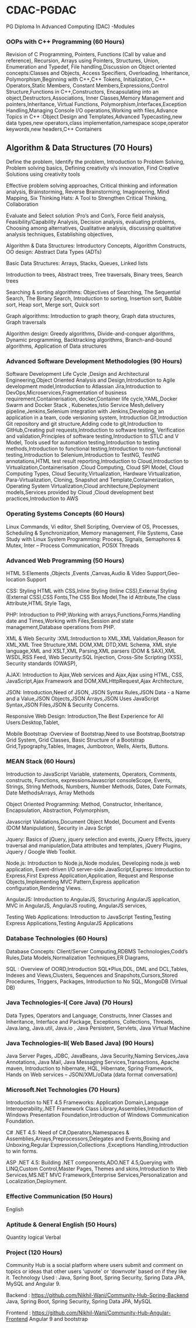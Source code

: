 # CDAC-PGDAC

PG Diploma In Advanced Computing (DAC) -Modules

### OOPs with C++ Programming                                                 (60 Hours)  
  
Revision of C Programming, Pointers, Functions (Call by value and reference), Recursion, Arrays using Pointers, Structures, Union, Enumeration and Typedef, File handling,Discussion on Object oriented concepts:Classes and Objects, Access Specifiers, Overloading, Inheritance, Polymorphism,Beginning with C++,C++ Tokens, Initialization, C++ Operators,Static Members, Constant Members,Expressions,Control Structure,Functions in C++,Constructors, Encapsulating into an object,Destructors,Associations, Inner Classes,Memory Management and pointers,Inheritance, Virtual Functions, Polymorphism,Interfaces,Exception Handling,Managing Console I/O operations,Working with files,Advance Topics in C++ :Object Design and Templates,Advanced Typecasting,new data types,new operators,class implementation,namespace scope,operator keywords,new headers,C++ Containers

## Algorithm & Data Structures                                                (70 Hours) 
  
Define the problem, Identify the problem, Introduction to Problem Solving, Problem solving basics, Defining creativity v/s innovation, Find Creative Solutions using creativity tools

Effective problem solving approaches, Critical thinking and information analysis, Brainstorming, Reverse Brainstorming, Imagineering, Mind Mapping, Six Thinking Hats: A Tool to Strengthen Critical Thinking, Collaboration

Evaluate and Select solution :Pro’s and Con’s, Force field analysis, Feasibility/Capability Analysis, Decision analysis, evaluating problems, Choosing among alternatives, Qualitative analysis, discussing qualitative analysis techniques, Establishing objectives, 

Algorithm & Data Structures: Introductory Concepts, Algorithm Constructs, OO design: Abstract Data Types (ADTs)

Basic Data Structures: Arrays, Stacks, Queues, Linked lists

Introduction to trees, Abstract trees, Tree traversals, Binary trees, Search trees

Searching & sorting algorithms: Objectives of Searching, The Sequential Search, The Binary Search, Introduction to sorting, Insertion sort, Bubble sort, Heap sort, Merge sort, Quick sort

Graph algorithms: Introduction to graph theory, Graph data structures, Graph traversals

Algorithm design: Greedy algorithms, Divide-and-conquer algorithms, Dynamic programming, Backtracking algorithms, Branch-and-bound algorithms, Application of Data structures

### Advanced Software Development Methodologies  (90 Hours)
  
Software Development Life Cycle ,Design and Architectural Engineering,Object Oriented Analysis and Design,Introduction to Agile development model,Introduction to Atlassian Jira,Introduction to DevOps,Microservices,Fragmentation of business requirement,Containerisation, docker,Container life cycle,YAML,Docker Swarm and Docker Stack , Kubenetes,Istio Service Mesh,delivery pipeline,Jenkins,Selenium integration with Jenkins,Developing an application in a team, code versioning system, Introduction Git,Introduction Git repository and git structure,Adding code to git,Introduction to GitHub,Creating pull requests,Introduction to software testing, Verification and validation,Principles of software testing,Introduction to STLC and V Model, Tools used for automation testing,Introduction to testing methods,Introduction to functional testing,Introduction to non-functional testing,Introduction to Selenium,Introduction to TestNG, TestNG annotations,HTML test result reporting,Introduction to Cloud,Introduction to Virtualization,Containerisation ,Cloud Computing, Cloud SPI Model, Cloud Computing Types, Cloud Security,Virtualization, Hardware Virtualization, Para-Virtualization, Cloning, Snapshot and Template,Containerization, Operating System Virtualization,Cloud architecture,Deployment models,Services provided by Cloud ,Cloud development best practices,Introduction to AWS

### Operating Systems Concepts      (60 Hours)
  
Linux Commands, Vi editor, Shell Scripting, Overview of OS, Processes, Scheduling & Synchronization, Memory management, File Systems, Case Study with Linux System Programming: Process, Signals, Semaphores & Mutex, Inter – Process Communication, POSIX Threads

### Advanced Web Programming     (50 Hours)
  
HTML 5:Elements ,Objects ,Events ,Canvas,Audio & Video Support,Geo-location Support

CSS: Styling HTML with CSS,Inline Styling (Inline CSS),External Styling (External CSS),CSS Fonts,The CSS Box Model,The id Attribute,The class Attribute,HTML Style Tags,

PHP: Introduction to PHP,Working with arrays,Functions,Forms,Handling date and Times,Working with Files,Session and state management,Database operations from PHP.

XML & Web Security :XML:Introduction to XML,XML Validation,Reason for XML,XML Tree Structure,XML DOM,XML DTD,XML Schema, XML style language,XML and XSLT,XML Parsing,XML parsers (DOM & SAX),XML WSDL,RSS Feed, Web Security:SQL Injection, Cross-Site Scripting (XSS), Security standards (OWASP),

AJAX: Introduction to Ajax,Web services and Ajax,Ajax using HTML, CSS, JavaScript,Ajax Framework and DOM,XMLHttpRequest,Ajax Architecture,

JSON: Introduction,Need of JSON, JSON Syntax Rules,JSON Data - a Name and a Value,JSON Objects,JSON Arrays,JSON Uses JavaScript Syntax,JSON Files,JSON & Security Concerns.

Responsive Web Design: Introduction,The Best Experience for All Users:Desktop,Tablet, 

Mobile Bootstrap :Overview of Bootstrap,Need to use Bootstrap,Bootstrap Grid System, Grid Classes, Basic Structure of a Bootstrap Grid,Typography,Tables, Images, Jumbotron, Wells, Alerts, Buttons.

### MEAN Stack    (60 Hours)  
  
Introduction to JavaScript Variable, statements, Operators, Comments, constructs, Functions, expressionsJavascript consoleScope, Events, Strings, String Methods, Numbers, Number Methods, Dates, Date Formats, Date MethodsArrays, Array Methods

Object Oriented Programming: Method, Constructor, Inheritance, Encapsulation, Abstraction, Polymorphism,

Javascript Validations,Document Object Model, Document and Events (DOM Manipulation), Security in Java Script

Jquery: Basics of jQuery, jquery selection and events, jQuery Effects, jquery traversal and manipulation,Data attributes and templates, jQuery Plugins, Jquery / Google Web Toolkit.

Node.js: Introduction to Node.js,Node modules, Developing node.js web application, Event-driven I/O server-side JavaScript,Express: Introduction to Express,First Express Application,Application, Request and Response Objects,Implementing MVC Pattern,Express application configuration,Rendering Views.

AngularJS: Introduction to AngularJS, Structuring AngularJS application, MVC in AngularJS, AngularJS routing, AngularJS services,

Testing Web Applications: Introduction to JavaScript Testing,Testing Express Applications,Testing AngularJS Applications

###  Database Technologies  (60 Hours)  
  
Database Concepts: Client/Server Computing,RDBMS Technologies,Codd’s Rules,Data Models,Normalization Techniques,ER Diagrams,

SQL : Overview of OORD,Introduction SQL*Plus,DDL, DML and DCL,Tables, Indexes and Views,Clusters, Sequences and Snapshots,Cursors,Stored Procedures, Triggers, Packages, Introduction to No SQL, MongoDB (Virtual DB)

### Java Technologies-I( Core Java)     (70 Hours)  
  
Data Types, Operators and Language, Constructs, Inner Classes and Inheritance, Interface and Package, Exceptions, Collections, Threads, Java.lang, Java.util,  Java.io , Java Persistent, Servlets, Java Virtual Machine

### Java Technologies-II( Web Based Java)     (90 Hours)
  
Java Server Pages, JDBC, JavaBeans, Java Security,Naming Services,Java Annotations, Java Mail, Java Messaging Services,Transactions, Apache maven, Introduction to hibernate, HQL, Hibernate, Spring Framework, Hands on Web services – JSON/XML/oData (data format conversation)

### Microsoft.Net Technologies     (70 Hours)
  
Introduction to NET 4.5 Frameworks: Application Domain,Language Interoperability,.NET Framework Class Library,Assemblies,Introduction of Windows Presentation Foundation,Introduction of Windows Communication Foundation.

C# .NET 4.5: Need of C#,Operators,Namespaces & Assemblies,Arrays,Preprocessors,Delegates and Events,Boxing and Unboxing,Regular Expression,Collections ,Exceptions Handling,Introduction to win forms.

ASP .NET 4.5: Building .NET components,ADO.NET 4.5,Querying with LINQ,Custom Control,Master Pages, Themes and skins,Introduction to Web Services,MS.NET MVC Framework,Enterprise Services,Personalization and Localization,Deployment.

### Effective Communication  (50 Hours)  

English 

### Aptitude & General English (50 Hours) 

Quantity
logical
Verbal

### Project   (120 Hours)
Community Hub is a social platform where users submit and comment on topics or ideas that other users 'upvote' or 'downvote' based on if they like it. Technology Used : Java, Spring Boot, Spring Security, Spring Data JPA, MySQL and Angular 9.

Backend : https://github.com/Nikhil-Wani/Community-Hub-Spring-Backend Java, Spring Boot, Spring Security, Spring Data JPA, MySQL

Frontend : https://github.com/Nikhil-Wani/Community-Hub-Angular-Frontend Angular 9 and bootstrap
